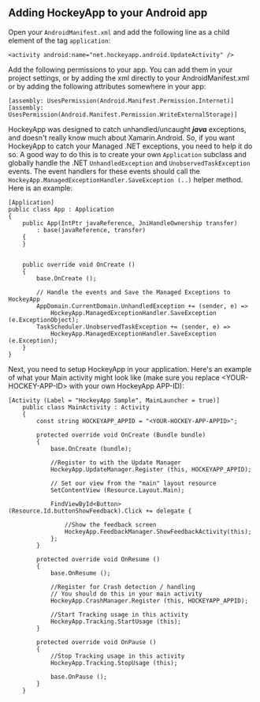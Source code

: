 ## Adding HockeyApp to your Android app
Open your `AndroidManifest.xml` and add the following line as a child element of the tag `application`:

```
<activity android:name="net.hockeyapp.android.UpdateActivity" />
```

Add the following permissions to your app.  You can add them in your project settings, or by adding the xml directly to your AndroidManifest.xml or by adding the following attributes somewhere in your app:

```
[assembly: UsesPermission(Android.Manifest.Permission.Internet)]
[assembly: UsesPermission(Android.Manifest.Permission.WriteExternalStorage)]
```

HockeyApp was designed to catch unhandled/uncaught ***java*** exceptions, and doesn't really know much about Xamarin.Android.  So, if you want HockeyApp to catch your Managed .NET exceptions, you need to help it do so.  A good way to do this is to create your own `Application` subclass and globally handle the .NET `UnhandledException` and `UnobservedTaskException` events.  The event handlers for these events should call the `HockeyApp.ManagedExceptionHandler.SaveException (..)` helper method.  Here is an example:

```
[Application]
public class App : Application
{
	public App(IntPtr javaReference, JniHandleOwnership transfer) 
		: base(javaReference, transfer)
	{
	}


	public override void OnCreate ()
	{
		base.OnCreate ();
			
		// Handle the events and Save the Managed Exceptions to HockeyApp		
		AppDomain.CurrentDomain.UnhandledException += (sender, e) => 
			HockeyApp.ManagedExceptionHandler.SaveException (e.ExceptionObject);
		TaskScheduler.UnobservedTaskException += (sender, e) => 
			HockeyApp.ManagedExceptionHandler.SaveException (e.Exception);
	}
}
```


Next, you need to setup HockeyApp in your application.  Here's an example of what your Main activity might look like (make sure you replace &lt;YOUR-HOCKEY-APP-ID&gt; with your own HockeyApp APP-ID):

```
[Activity (Label = "HockeyApp Sample", MainLauncher = true)]
	public class MainActivity : Activity
	{
		const string HOCKEYAPP_APPID = "<YOUR-HOCKEY-APP-APPID>";

		protected override void OnCreate (Bundle bundle)
		{
			base.OnCreate (bundle);

			//Register to with the Update Manager
			HockeyApp.UpdateManager.Register (this, HOCKEYAPP_APPID);

			// Set our view from the "main" layout resource
			SetContentView (Resource.Layout.Main);

			FindViewById<Button> (Resource.Id.buttonShowFeedback).Click += delegate {

				//Show the feedback screen
				HockeyApp.FeedbackManager.ShowFeedbackActivity(this);
			};
		}

		protected override void OnResume ()
		{
			base.OnResume ();

			//Register for Crash detection / handling
			// You should do this in your main activity
			HockeyApp.CrashManager.Register (this, HOCKEYAPP_APPID);

			//Start Tracking usage in this activity
			HockeyApp.Tracking.StartUsage (this);
		}

		protected override void OnPause ()
		{
			//Stop Tracking usage in this activity
			HockeyApp.Tracking.StopUsage (this);

			base.OnPause ();
		}
	}
```